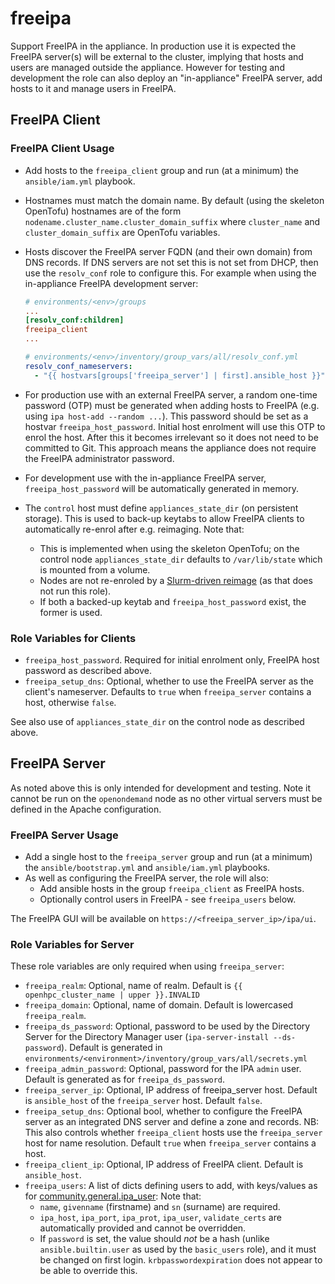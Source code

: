 # freeipa

Support FreeIPA in the appliance. In production use it is expected the FreeIPA server(s) will be external to the cluster, implying that hosts and users are managed outside the appliance. However for testing and development the role can also deploy an "in-appliance" FreeIPA server, add hosts to it and manage users in FreeIPA.

## FreeIPA Client

### FreeIPA Client Usage

- Add hosts to the `freeipa_client` group and run (at a minimum) the `ansible/iam.yml` playbook.
- Hostnames must match the domain name. By default (using the skeleton OpenTofu) hostnames are of the form `nodename.cluster_name.cluster_domain_suffix` where `cluster_name` and `cluster_domain_suffix` are OpenTofu variables.
- Hosts discover the FreeIPA server FQDN (and their own domain) from DNS records. If DNS servers are not set this is not set from DHCP, then use the `resolv_conf` role to configure this. For example when using the in-appliance FreeIPA development server:

  ```ini
  # environments/<env>/groups
  ...
  [resolv_conf:children]
  freeipa_client
  ...
  ```

  ```yaml
  # environments/<env>/inventory/group_vars/all/resolv_conf.yml
  resolv_conf_nameservers:
    - "{{ hostvars[groups['freeipa_server'] | first].ansible_host }}"
  ```

- For production use with an external FreeIPA server, a random one-time password (OTP) must be generated when adding hosts to FreeIPA (e.g. using `ipa host-add --random ...`).
  This password should be set as a hostvar `freeipa_host_password`.
  Initial host enrolment will use this OTP to enrol the host. After this it becomes irrelevant so it does not need to be committed to Git.
  This approach means the appliance does not require the FreeIPA administrator password.
- For development use with the in-appliance FreeIPA server, `freeipa_host_password` will be automatically generated in memory.
- The `control` host must define `appliances_state_dir` (on persistent storage). This is used to back-up keytabs to allow FreeIPA clients to automatically re-enrol after e.g. reimaging. Note that:
  - This is implemented when using the skeleton OpenTofu; on the control node `appliances_state_dir` defaults to `/var/lib/state` which is mounted from a volume.
  - Nodes are not re-enroled by a [Slurm-driven reimage](../../collections/ansible_collections/stackhpc/slurm_openstack_tools/roles/rebuild/README.md) (as that does not run this role).
  - If both a backed-up keytab and `freeipa_host_password` exist, the former is used.

### Role Variables for Clients

- `freeipa_host_password`. Required for initial enrolment only, FreeIPA host password as described above.
- `freeipa_setup_dns`: Optional, whether to use the FreeIPA server as the client's nameserver. Defaults to `true` when `freeipa_server` contains a host, otherwise `false`.

See also use of `appliances_state_dir` on the control node as described above.

## FreeIPA Server

As noted above this is only intended for development and testing. Note it cannot be run on the `openondemand` node as no other virtual servers must be defined in the Apache configuration.

### FreeIPA Server Usage

- Add a single host to the `freeipa_server` group and run (at a minimum) the `ansible/bootstrap.yml` and `ansible/iam.yml` playbooks.
- As well as configuring the FreeIPA server, the role will also:
  - Add ansible hosts in the group `freeipa_client` as FreeIPA hosts.
  - Optionally control users in FreeIPA - see `freeipa_users` below.

The FreeIPA GUI will be available on `https://<freeipa_server_ip>/ipa/ui`.

### Role Variables for Server

These role variables are only required when using `freeipa_server`:

- `freeipa_realm`: Optional, name of realm. Default is `{{ openhpc_cluster_name | upper }}.INVALID`
- `freeipa_domain`: Optional, name of domain. Default is lowercased `freeipa_realm`.
- `freeipa_ds_password`: Optional, password to be used by the Directory Server for the Directory Manager user (`ipa-server-install --ds-password`). Default is generated in `environments/<environment>/inventory/group_vars/all/secrets.yml`
- `freeipa_admin_password`: Optional, password for the IPA `admin` user. Default is generated as for `freeipa_ds_password`.
- `freeipa_server_ip`: Optional, IP address of freeipa_server host. Default is `ansible_host` of the `freeipa_server` host. Default `false`.
- `freeipa_setup_dns`: Optional bool, whether to configure the FreeIPA server as an integrated DNS server and define a zone and records. NB: This also controls whether `freeipa_client` hosts use the `freeipa_server` host for name resolution. Default `true` when `freeipa_server` contains a host.
- `freeipa_client_ip`: Optional, IP address of FreeIPA client. Default is `ansible_host`.
- `freeipa_users`: A list of dicts defining users to add, with keys/values as for [community.general.ipa_user](https://docs.ansible.com/ansible/latest/collections/community/general/ipa_user_module.html): Note that:
  - `name`, `givenname` (firstname) and `sn` (surname) are required.
  - `ipa_host`, `ipa_port`, `ipa_prot`, `ipa_user`, `validate_certs` are automatically provided and cannot be overridden.
  - If `password` is set, the value should _not_ be a hash (unlike `ansible.builtin.user` as used by the `basic_users` role), and it must be changed on first login. `krbpasswordexpiration` does not appear to be able to override this.
